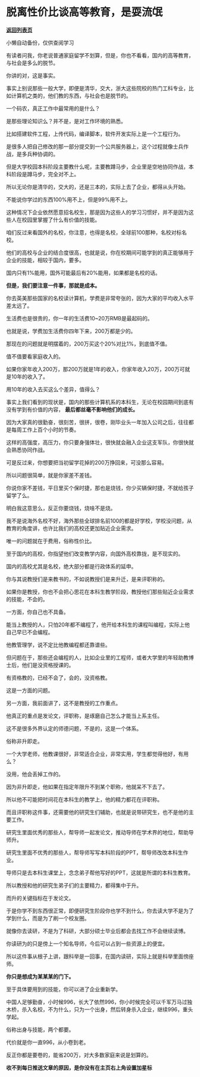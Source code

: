 # 脱离性价比谈高等教育，是耍流氓

[**返回列表页**](/gzh/记忆承载3)

小懒自动备份，仅供查阅学习

有读者问我，你老说普通家庭留学不划算，但是，你也不看看，国内的高等教育，与社会是多么的脱节。  

你讲的对，这是事实。  

事实上别说那些一般大学，即便是清华，交大，浙大这些院校的热门工科专业，比如计算机之类的，他们教的东西，与社会也是脱节的。  

一个码农，真正工作中最常用的是什么？  

是那些理论知识么？并不是，是对工作环境的熟悉。  

比如搭建软件工程，上传代码，编译脚本，软件开发实际上是一个工程行为。

是很多人把自己修改的那一部分提交到一个公共服务器上，这个过程就像士兵作战，是多兵种协调的。  

但是大学校园本科阶段主要教什么呢，主要教蹲马步，企业里是空地协同作战，本科阶段是蹲马步，完全对不上。

所以无论你是清华的，交大的，还是三本的，实际上去了企业，都得从头开始。

不能说你学过的东西100%用不上，但是99%用不上。

这种情况下企业依然愿意招名校生，那是因为这些人的学习习惯好，并不是因为这些人在校园里掌握了什么有价值的技能。  

咱们反过来看国外的名校，你注意，也得是名校，全球前100那种，名校对标名校。  

他们的高校与企业的结合度很高，也就是说，你在校期间可能学到的真正能够用于企业的技能，相较于国内，要多。

国内只有1%能用，国外可能最后有20%能用，如果都是名校的话。  

 **但是，我们要注意一件事，那就是成本。**  

你去英美那些国家的名校读计算机，学费是非常夸张的，因为大家的平均收入水平差太远了。  

生活费也是很贵的，你一年的生活费10~20万RMB是最起码的。

也就是说，学费加生活费你四年下来，200万都是少的。  

那现在的问题就是明摆着的，200万买这个20%对比1%，到底值不值。  

值不值要看家庭收入的。  

如果你家年收入200万，那200万就是1年的收入，你家年收入20万，200万可就是10年的收入了。

用10年的收入去买这么个差异，值得么？  

事实上我们看到的现状是，国内的那些计算机系的本科生，无论在校园期间到底有没有学到有价值的内容， **最后都丝毫不影响他们的成长。**  

因为大家真的很勤奋，很刻苦，很拼，很卷，刚毕业头一年加入公司之后，往往都是每周工作上百个小时的节奏。  

这样的高强度，高压力，你只要身强体壮，很快就会融入企业这支军队，你很快就会熟悉协同作战。  

可是反过来，你想要把当初留学花掉的200万挣回来，可没那么容易。  

所以问题很简单，就是你家差不差钱。  

你说你家不差钱，平日里买个保时捷，那也是烧钱，你少买辆保时捷，不就给孩子留学了么。

明白我这意思么，反正你要烧钱，烧啥不是烧。  

我不是说海外名校不好，海外那些全球排名前100的都是好学校，学校没问题，从教育的角度讲，也许比我们的高校还更加贴近企业需求。  

唯一的问题就在于费用，俗称性价比。

至于国内的高校，你指望他们改变教学内容，向国外高校靠拢，是不现实的。

国内的高校尤其是名校，绝大部分都是行政体系的延申。  

你与其说教授们是来教书的，不如说教授们是来升迁，是来评职称的。

如果你是教授，你也不会把心思花在本科生教学阶段，教授他们那些贴近企业需求的技能，不会的。  

一方面，你自己也不具备。  

能当上教授的人，只怕20年都不编程了，他开给本科生的课程叫编程，实际上他自己早已不会编程。  

他教管理学，说不定比他教编程都还靠谱些。

但问题在于，那些还会编程的人，比如企业里的工程师，或者大学里的年轻助教博士后，他们是没资格授课的。  

有资格教的，已经不会了，会的，没资格教。  

这是一方面的问题。

另一方面，我前面讲了，这不是教授的工作重点。  

他真正的重点是发论文，评职称，是琢磨自己怎么才能当上系主任。

这不是很多外界认定的师德问题，不是的，这是一个体系。  

俗称非升即走。  

一个大学老师，他教课很好，非常适合企业，非常实用，学生都觉得他好，有用么？

没用，他会丢掉工作的。

因为非升即走，他如果在指定年限升不到某个职称，他就呆不下去了。

所以他不可能把时间花在本科生的教学上，他的精力都花在评职称。  

而且评职称这件事，还需要他的研究生们辅助，也就是说带研究生，也不是他的主要工作。  

研究生里面优秀的那些人，帮导师一起发论文，推动导师在学术界的地位，帮助导师升。

研究生里面不优秀的那些人，帮导师写写本科阶段的PPT，帮导师改改本科生作业。

导师只是去本科生课堂上，念念弟子帮他写好的PPT，这就是所谓的本科生教育。

所以教授和他的研究生弟子们的主要精力，都得集中于升。  

而升的关键指标在于发论文。  

于是你学不到东西很正常，即便研究生阶段你也学不到什么，你去读大学不是为了学到什么，而是为了刷一个校友圈。

就像你去读研，不是为了科研，大部分硕士毕业后都会去找工作不会继续读博。  

你读研为的只是傍上一个知名导师，今后可以占到一些资源上的便宜。

所以这件事从根子上讲，跟科举是一回事，在国内读研，实际上就是科举里面傍座师。

 **你只是想成为某某某的门下。**  

至于具体要用到的技能，你可以进了企业重新学。  

中国人足够勤奋，小时候996，长大了依然996，你小时候完全可以千军万马过独木桥，杀入名校，不为什么，只为一个出身，然后转身杀入企业，继续996，重头学起。

俗称出身与技能，两个都要。  

代价就是你一直996，从小卷到老。  

反正你都是要卷的，能省200万，对大多数家庭来说是划算的。

 **收不到每日推送文章的原因，是你没有在主页右上角设置加星标**

